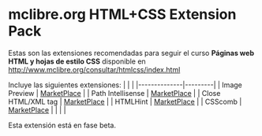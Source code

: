 # mclibre.org HTML+CSS Extension Pack

Estas son las extensiones recomendadas para seguir el curso **Páginas web HTML y hojas de estilo CSS** disponible en http://www.mclibre.org/consultar/htmlcss/index.html

Incluye las siguientes extensiones:
|              |         |
|--------------|---------|
| Image Preview      | [MarketPlace](https://marketplace.visualstudio.com/items?itemName=kisstkondoros.vscode-gutter-preview) |
| Path Intellisense  | [MarketPlace](https://marketplace.visualstudio.com/items?itemName=christian-kohler.path-intellisense) |
| Close HTML/XML tag | [MarketPlace](https://marketplace.visualstudio.com/items?itemName=Compulim.compulim-vscode-closetag) |
| HTMLHint           | [MarketPlace](https://marketplace.visualstudio.com/items?itemName=mkaufman.HTMLHint) |
| CSScomb            | [MarketPlace](https://marketplace.visualstudio.com/items?itemName=mrmlnc.vscode-csscomb) |
|              |         |

Esta extensión está en fase beta.
